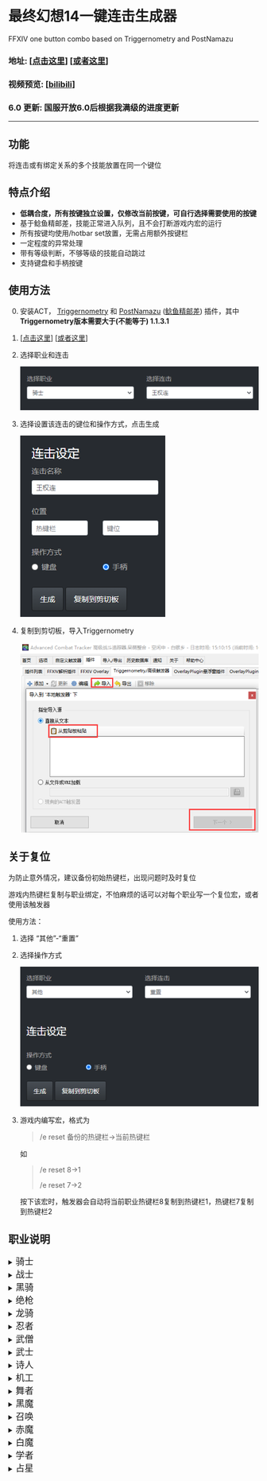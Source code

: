 # 最终幻想14一键连击生成器
FFXIV one button combo based on Triggernometry and PostNamazu
### 地址: [[点击这里](https://ffxiv-one-button-combo.vercel.app/)] [[或者这里](https://yuee98.github.io/FFXIVOneButtonCombo/)]

### 视频预览: [[bilibili](https://www.bilibili.com/video/BV1av411L7xG)]

### 6.0 更新: 国服开放6.0后根据我满级的进度更新
****


## 功能
将连击或有绑定关系的多个技能放置在同一个键位



## 特点介绍
- **低耦合度，所有按键独立设置，仅修改当前按键，可自行选择需要使用的按键**
- 基于鲶鱼精邮差，技能正常进入队列，且不会打断游戏内宏的运行
- 所有按键均使用/hotbar set放置，无需占用额外按键栏
- 一定程度的异常处理
- 带有等级判断，不够等级的技能自动跳过
- 支持键盘和手柄按键



## 使用方法
0. 安装ACT，
[Triggernometry](https://github.com/paissaheavyindustries/Triggernometry)
和
[PostNamazu](https://github.com/Natsukage/PostNamazu/) ([鲶鱼精邮差](https://nga.178.com/read.php?tid=19724323))
插件，其中**Triggernometry版本需要大于(不能等于) 1.1.3.1**

1. [[点击这里](https://ffxiv-one-button-combo.vercel.app/)] [[或者这里](https://yuee98.github.io/FFXIVOneButtonCombo/)]

2. 选择职业和连击

    ![image](./image/选择.png)

3. 选择设置该连击的键位和操作方式，点击生成

    ![image](./image/设置.png)

4. 复制到剪切板，导入Triggernometry

    ![image](./image/导入.png)



## 关于复位
为防止意外情况，建议备份初始热键栏，出现问题时及时复位

游戏内热键栏复制与职业绑定，不怕麻烦的话可以对每个职业写一个复位宏，或者使用该触发器

使用方法：
1. 选择 “其他”-“重置”
2. 选择操作方式

    ![image](./image/重置.png)
3. 游戏内编写宏，格式为
    > /e reset 备份的热键栏->当前热键栏
    
    如 
    > /e reset 8->1
    >
    > /e reset 7->2

    按下该宏时，触发器会自动将当前职业热键栏8复制到热键栏1，热键栏7复制到热键栏2


## 职业说明

<details><summary><font size=4>骑士</font></summary>
<ul>
<li>王权连、沥血连和AOE连<ul>
<li>连击合并，中断15s自动复位</li>
<li>带有等级判断</li>
</ul>
</li>
<li>王权赎罪连<ul>
<li>将王权连和赎罪合并至一个键位</li>
<li>支持拆赎罪</li>
</ul>
</li>
<li>安魂-悔罪<ul>
<li>安魂期间安魂自动替换为悔罪</li>
</ul>
</li>
<li><p>预览</p>
<p><img src="./image/骑士.gif" alt="image"></p>
</li>
</ul>
</details>

<details><summary><font size=4>战士</font></summary>
<ul>
<li>绿斩连、红斩连和AOE连<ul>
<li>连击合并，中断15s自动复位</li>
<li>带有等级判断</li>
</ul>
</li>
<li>解放-锯爆<ul>
<li>解放期间解放自动替换为裂石飞环</li>
</ul>
</li>
<li><p>预览</p>
<p><img src="./image/战士.gif" alt="image"></p>
</li>
</ul>
</details>

<details><summary><font size=4>黑骑</font></summary>
<ul>
<li>基础连击和AOE连<ul>
<li>连击合并，中断15s自动复位</li>
<li>带有等级判断</li>
</ul>
</li>
<li>血乱-拜年<ul>
<li>血乱期间血乱<del>解放</del>自动替换为拜年剑法</li>
</ul>
</li>
<li>精雕-海胆<ul>
<li>打完精雕10s内替换为海胆</li>
<li><del>为了手柄一页放下常用技能强行凑的</del></li>
</ul>
</li>
<li><p>预览</p>
<p><img src="./image/黑骑.gif" alt="image"></p>
</li>
</ul>
</details>

<details><summary><font size=4>绝枪</font></summary>
<ul>
<li>基础连击、子弹连与AOE连<ul>
<li>连击合并，中断15s自动复位</li>
<li>带有等级判断</li>
</ul>
</li>
<li>AOE+子弹<ul>
<li>把AOE二连和命运之环合并</li>
<li><del>一般用不到</del></li>
</ul>
</li>
<li>无情-音速破<ul>
<li>无情期间无情自动替换为音速破</li>
</ul>
</li>
<li><p>预览</p>
<p><img src="./image/枪刃.gif" alt="image"></p>
</li>
</ul>
</details>
 
<details><summary><font size=4>龙骑</font></summary>
<ul>
<li>直刺连、樱花连<ul>
<li>连击合并，包括四连（123+龙4/龙5）</li>
<li>带有等级判断</li>
<li>断龙血时也可以正常连击</li>
</ul>
</li>
<li>AOE连击<ul>
<li>连击合并，中断15s自动复位</li>
<li>带有等级判断</li>
</ul>
</li>
<li>高跳-幻想冲<ul>
<li>高跳后替换为幻象冲</li>
</ul>
</li>
<li><p>预览</p>
<p><img src="./image/龙骑.gif" alt="image"></p>
</li>
</ul>
</details>

<details><summary><font size=4>忍者</font></summary>
<ul>
<li>普通连、风遁连和AOE连<ul>
<li>连击合并，中断15s自动复位</li>
<li>带有等级判断</li>
</ul>
</li>
<li>三段-断绝<ul>
<li>三段后替换为断绝</li>
</ul>
</li>
<li>影牙-背刺、天地人-命水<ul>
<li>水遁期间替换天地人为命水、影牙为背刺</li>
</ul>
</li>
<li>天、地、人之印<ul>
<li>打完对应引后替换为忍术</li>
<li>但是结印cd太短，连打会导致替换前就进队列，仍然会搓出来兔子</li>
</ul>
</li>
<li><p>预览</p>
<p><img src="./image/忍者0.gif" alt="image">  <img src="./image/忍者1.gif" alt="image"></p>
</li>
</ul>
</details>

<details><summary><font size=4>武僧</font></summary>
<ul>
<li>背身位、侧身位与AOE连击<ul>
<li>连击合并，中断15s自动复位</li>
<li>根据身形切换技能</li>
<li>震脚时切换为爆发技能</li>
</ul>
</li>
<li>一键军体拳<ul>
<li>自动根据DoT和buff时间判断打什么拳</li>
<li>适配震脚爆发</li>
<li>基于标准循环，每次震脚爆发会切换正打/反打军体拳，可自行打正拳/双掌打调整</li>
<li>循环参考<a href="https://img.nga.178.com/attachments/mon_202101/31/-7s28Q8fo8-humqZeT3cSlb-sg.jpg">这里</a></li>
</ul>
</li>
<li><p>预览</p>
<p><img src="./image/武僧0.gif" alt="image">  <img src="./image/武僧1.gif" alt="image"></p>
</li>
</ul>
</details>

<details><summary><font size=4>武士</font></summary>
<ul>
<li>雪、月、花三连与AOE连击<ul>
<li>连击合并，中断15s自动复位</li>
<li>带有等级判断</li>
<li>明镜时替换为雪、月、花</li>
<li>月连、花连带有防蠢机制，打重复闪时给你叶隐救急</li>
</ul>
</li>
<li>心眼-慈眼、震天-星眼<ul>
<li>触发心眼后替换心眼为慈眼、震天为星眼</li>
</ul>
</li>
<li>默想-照破<ul>
<li>三层默想时替换默想为照破</li>
</ul>
</li>
<li><p>预览</p>
<p><img src="./image/武士.gif" alt="image"></p>
</li>
</ul>
</details>

<details><summary><font size=4>诗人</font></summary>
<ul>
<li>强力-辉煌<ul>
<li>触发辉煌时自动替换</li>
</ul>
</li>
<li>歌曲循环<ul>
<li>简单的三首歌循环</li>
<li>放浪曲时替换为完美音调</li>
<li>放浪曲后替换为贤者谣</li>
<li>贤者谣时/后替换为军神歌</li>
<li>军神歌时/后、默认状态下替换为防浪曲</li>
<li>基于职业量谱判断</li>
</ul>
</li>
<li><p>预览</p>
<p><img src="./image/诗人.gif" alt="image"></p>
</li>
</ul>
</details>

<details><summary><font size=4>机工</font></summary>
<ul>
<li>普通连击<ul>
<li>连击合并，中断15s自动复位</li>
<li>支持低级连击和热弹连击</li>
<li>带有等级判断</li>
</ul>
</li>
<li>超荷-热冲击、散射-自动弩<ul>
<li>过热状态下替换超荷为热冲击、散射为自动弩</li>
</ul>
</li>
<li>炮塔-自爆<ul>
<li>放下炮塔/机器人后，按键变为提前自爆</li>
</ul>
</li>
<li>钻-锚<ul>
<li>把钻头和空气锚当做二连击合并</li>
<li><del>凑数用的，不推荐</del></li>
</ul>
</li>
<li><p>预览</p>
<p><img src="./image/机工.gif" alt="image"></p>
</li>
</ul>
</details>

<details><summary><font size=4>舞者</font></summary>
<ul>
<li>逆-瀑泻、坠-喷泉、升-风车、落-血雨、扇舞序-急、扇舞破-急<ul>
<li>连击不合并</li>
<li>触发时自动替换 (SR-&gt;S1, S3-&gt;S2, AR-&gt;A1, A3-&gt;A2, F3-&gt;F1, F3-&gt;F2)</li>
</ul>
</li>
<li>标准舞步、技巧舞步<ul>
<li>一键跳舞</li>
<li>判断基于职业量谱</li>
<li>中断跳舞自动复位</li>
</ul>
</li>
<li><p>预览</p>
<p><img src="./image/舞者.gif" alt="image"></p>
</li>
</ul>
</details>

<details><summary><font size=4>黑魔</font></summary>
<ul>
<li>火3-冰3、异言-绝望<ul>
<li>火状态下替换为冰3、绝望</li>
<li>冰状态下替换为火3、异言</li>
<li>基于职业量谱判断，兼容各种循环</li>
<li>可自行修改对应技能，添加新的 冰-火 技能对</li>
</ul>
</li>
<li>暴雷-火1<ul>
<li>同上</li>
<li>触发火苗时会自动替换为火3</li>
</ul>
</li>
<li>天语-冰4-火4<ul>
<li>无天语时替换为天语</li>
<li>火状态下替换为火4</li>
<li>冰状态下替换为冰4</li>
<li><del>基本复刻了pvp的天语技能</del></li>
<li>72级以上，读条火4时，mp不足会自动替换为绝望（避免犯蠢不够蓝打绝望）</li>
</ul>
</li>
<li><p>预览</p>
<p><img src="./image/黑魔.gif" alt="image"></p>
</li>
</ul>
</details>

<details><summary><font size=4>召唤</font></summary>
<ul>
<li>一键附体<ul>
<li>互锁的技能全部一个键位（附体-核爆-巴哈-喷-不死鸟-喷）</li>
<li>基于职业量谱判断，兼容各个等级各个循环</li>
</ul>
</li>
<li>鸟1-鸟2<ul>
<li>鸟1鸟2自动替换</li>
<li>鸟状态结束时自动替换为毁2</li>
</ul>
</li>
<li>吸收-溃烂、抽取-核爆<ul>
<li>有以太时替换吸收为溃烂，抽取替换为痛苦核爆</li>
</ul>
</li>
<li>即刻复活<ul>
<li>地球人都懂</li>
</ul>
</li>
<li><p>预览</p>
<p><img src="./image/召唤0.gif" alt="image">  <img src="./image/召唤1.gif" alt="image"></p>
</li>
</ul>
</details>

<details><summary><font size=4>赤魔</font></summary>
<ul>
<li>魔三连<ul>
<li>连击合并，中断15s自动复位</li>
<li>支持低级连击和魔连击</li>
<li>带有等级判断</li>
</ul>
</li>
<li>石-风、火-雷<ul>
<li>根据顺发状态自动选择</li>
<li>魔三连后替换为赤神圣/核爆</li>
</ul>
</li>
<li>风雷AOE-散碎<ul>
<li>根据顺发状态自动选择</li>
</ul>
</li>
<li>即刻复活<ul>
<li>地球人都懂</li>
</ul>
</li>
<li><p>预览</p>
<p><img src="./image/赤魔.gif" alt="image"></p>
</li>
</ul>
</details>

<details><summary><font size=4>白魔</font></summary>
<ul>
<li>即刻复活<ul>
<li>地球人都懂</li>
</ul>
</li>
<li><p>预览</p>
<p><img src="./image/白魔.gif" alt="image"></p>
</li>
</ul>
</details>

<details><summary><font size=4>学者</font></summary>
<ul>
<li>以太-吸收<ul>
<li>以太期间替换以太为吸收</li>
</ul>
</li>
<li>祥光-慰藉<ul>
<li>大天使期间替换异想的祥光为慰藉</li>
</ul>
</li>
<li>即刻复活<ul>
<li>地球人都懂</li>
</ul>
</li>
<li><p>预览</p>
<p><img src="./image/学者.gif" alt="image"></p>
</li>
</ul>
</details>

<details><summary><font size=4>占星</font></summary>
<ul>
<li>抽卡-重抽、出卡-小奥秘卡<ul>
<li>持有卡片花色不重复、或无持有卡片时替换为抽卡、出卡</li>
<li>卡片花色重复则替换为重抽、小奥秘卡</li>
<li>基于职业量谱判断，袖内抽的卡也有效</li>
</ul>
</li>
<li>自动发卡(测试)<ul>
<li>根据自行设定的优先级自动发卡</li>
<li>花色重复时会自动改发小奥秘卡</li>
<li>根据职业远近发对应卡</li>
<li>避免同一角色卡片覆盖</li>
<li>详细设置见<a href="./docs/ast_auto_play.md">这里</a></li>
</ul>
</li>
<li>即刻复活<ul>
<li>地球人都懂</li>
</ul>
</li>
<li><p>预览</p>
<p><img src="./image/占星.gif" alt="image"></p>
</li>
</ul>
</details>



